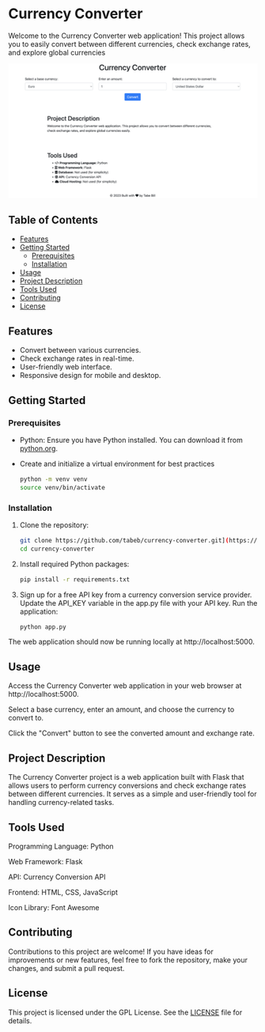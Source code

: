 
# Currency Converter

Welcome to the Currency Converter web application! This project allows you to easily convert between different currencies, check exchange rates, and explore global currencies

![App Screenshot](./screenshot.png)

## Table of Contents

- [Features](#features)
- [Getting Started](#getting-started)
  - [Prerequisites](#prerequisites)
  - [Installation](#installation)
- [Usage](#usage)
- [Project Description](#project-description)
- [Tools Used](#tools-used)
- [Contributing](#contributing)
- [License](#license)



## Features

- Convert between various currencies.
- Check exchange rates in real-time.
- User-friendly web interface.
- Responsive design for mobile and desktop.

## Getting Started

### Prerequisites

- Python: Ensure you have Python installed. You can download it from [python.org](https://www.python.org/downloads/).

- Create and initialize a virtual environment for best practices
   ```bash
   python -m venv venv
   source venv/bin/activate

### Installation

1. Clone the repository:

   ```bash
   git clone https://github.com/tabeb/currency-converter.git](https://github.com/tabebill/python-projects.git
   cd currency-converter

   
2. Install required Python packages:

   ```bash
   pip install -r requirements.txt


3. Sign up for a free API key from a currency conversion service provider.
Update the API_KEY variable in the app.py file with your API key.
Run the application:

   ```bash
   python app.py

The web application should now be running locally at http://localhost:5000.


## Usage

Access the Currency Converter web application in your web browser at http://localhost:5000.

Select a base currency, enter an amount, and choose the currency to convert to.

Click the "Convert" button to see the converted amount and exchange rate.

## Project Description

The Currency Converter project is a web application built with Flask that allows users to perform currency conversions and check exchange rates between different currencies. It serves as a simple and user-friendly tool for handling currency-related tasks.

## Tools Used

Programming Language: Python

Web Framework: Flask

API: Currency Conversion API

Frontend: HTML, CSS, JavaScript

Icon Library: Font Awesome

## Contributing
Contributions to this project are welcome! If you have ideas for improvements or new features, feel free to fork the repository, make your changes, and submit a pull request.

## License
This project is licensed under the GPL License. See the [LICENSE](https://github.com/collective/example.p4p5/blob/master/LICENSE.GPL) file for details.
